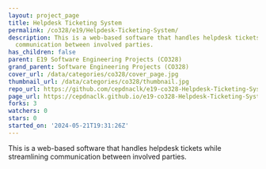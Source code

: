 ```yaml
---
layout: project_page
title: Helpdesk Ticketing System
permalink: /co328/e19/Helpdesk-Ticketing-System/
description: This is a web-based software that handles helpdesk tickets while streamlining
  communication between involved parties.
has_children: false
parent: E19 Software Engineering Projects (CO328)
grand_parent: Software Engineering Projects (CO328)
cover_url: /data/categories/co328/cover_page.jpg
thumbnail_url: /data/categories/co328/thumbnail.jpg
repo_url: https://github.com/cepdnaclk/e19-co328-Helpdesk-Ticketing-System
page_url: https://cepdnaclk.github.io/e19-co328-Helpdesk-Ticketing-System
forks: 3
watchers: 0
stars: 0
started_on: '2024-05-21T19:31:26Z'
---
```


This is a web-based software that handles helpdesk tickets while streamlining communication between involved parties.